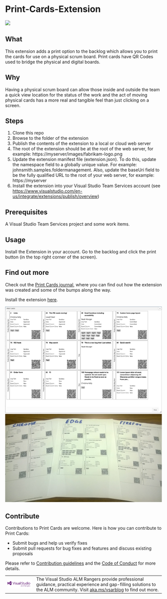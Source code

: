 # Print-Cards-Extension

![](https://almrangers.visualstudio.com/DefaultCollection/_apis/public/build/definitions/7f3cfb9a-d1cb-4e66-9d36-1af87b906fe9/89/badge)

## What
This extension adds a print option to the backlog which allows you to print the cards for use on a physical scrum board. Print cards have QR Codes used to bridge the physical and digital boards.

## Why
Having a physical scrum board can allow those inside and outside the team a quick view location for the status of the work and the act of moving physical cards has a more real and tangible feel than just clicking on a screen.

## Steps
1. Clone this repo
2. Browse to the folder of the extension
3. Publish the contents of the extension to a local or cloud web server
4. The root of the extension should be at the root of the web server, for example: https://myserver/images/fabrikam-logo.png
5. Update the extension manifest file (extension.json). To do this, update the  namespace field to a globally unique value. For example: johnsmith.samples.foldermanagement. Also, update the  baseUri  field to be the fully qualified URL to the root of your web server, for example:  https://myserver 
8. Install the extension into your Visual Studio Team Services account (see https://www.visualstudio.com/en-us/integrate/extensions/publish/overview)

## Prerequisites
A Visual Studio Team Services project and some work items.

## Usage
Install the Extension in your account. Go to the backlog and click the print button (in the top right corner of the screen).

## Find out more
Check out the [Print Cards journal](https://github.com/ALM-Rangers/Print-Cards-Extension/blob/master/VSTS%20extension%20journal.md), where you can find out how the extension was created and some of the bumps along the way.

Install the extension [here](https://marketplace.visualstudio.com/items/ms-devlabs.PrintCards).

![In VSO screen shot of Print Cards](https://github.com/ALM-Rangers/Print-Cards-Extension/blob/master/src/VSO.PrintCards/images/image1.png)
![Printed print cards](https://github.com/ALM-Rangers/Print-Cards-Extension/blob/master/src/VSO.PrintCards/images/image2.png)

## Contribute
Contributions to Print Cards are welcome. Here is how you can contribute to Print Cards:  

- Submit bugs and help us verify fixes  
- Submit pull requests for bug fixes and features and discuss existing proposals   

Please refer to [Contribution guidelines](.github/CONTRIBUTING.md) and the [Code of Conduct](.github/COC.md) for more details.


<table>
  <tr>
    <td>
      <img src="https://github.com/ALM-Rangers/Print-Cards-Extension/blob/master/_img/VSALMLogo.png"></img>
    </td>
    <td>
      The Visual Studio ALM Rangers provide professional guidance, practical experience and gap-filling solutions to the ALM community. Visit <a href="http://aka.ms/vsarblog">aka.ms/vsarblog</a> to find out more.
    </td>
  </tr>
</table>
